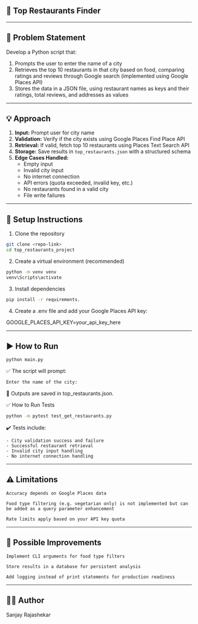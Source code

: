 ## 📝 Top Restaurants Finder

---

## 🚀 Problem Statement

Develop a Python script that:

1. Prompts the user to enter the name of a city  
2. Retrieves the top 10 restaurants in that city based on food, comparing ratings and reviews through Google search (implemented using Google Places API)  
3. Stores the data in a JSON file, using restaurant names as keys and their ratings, total reviews, and addresses as values

---

## 💡 Approach

1. **Input:** Prompt user for city name  
2. **Validation:** Verify if the city exists using Google Places Find Place API  
3. **Retrieval:** If valid, fetch top 10 restaurants using Places Text Search API  
4. **Storage:** Save results in `top_restaurants.json` with a structured schema  
5. **Edge Cases Handled:**
   - Empty input
   - Invalid city input
   - No internet connection
   - API errors (quota exceeded, invalid key, etc.)
   - No restaurants found in a valid city
   - File write failures

---

## 🔧 Setup Instructions

1. Clone the repository

```bash
git clone <repo-link>
cd top_restaurants_project
```

2. Create a virtual environment (recommended)

```bash
python -m venv venv
venv\Scripts\activate
```

3. Install dependencies

```bash
pip install -r requirements.
```

4. Create a .env file and add your Google Places API key:

GOOGLE_PLACES_API_KEY=your_api_key_here

---

## ▶️ How to Run

```bash
python main.py
```

✅ The script will prompt:

```bash
Enter the name of the city:
```

💾 Outputs are saved in top_restaurants.json.

✅ How to Run Tests

```bash
python -m pytest test_get_restaurants.py
```

✔️ Tests include:

    - City validation success and failure
    - Successful restaurant retrieval
    - Invalid city input handling
    - No internet connection handling

---

## ⚠️ Limitations

    Accuracy depends on Google Places data

    Food type filtering (e.g. vegetarian only) is not implemented but can be added as a query parameter enhancement

    Rate limits apply based on your API key quota
---

## 🚀 Possible Improvements

    Implement CLI arguments for food type filters

    Store results in a database for persistent analysis

    Add logging instead of print statements for production readiness

---
## 👨‍💻 Author
Sanjay Rajashekar